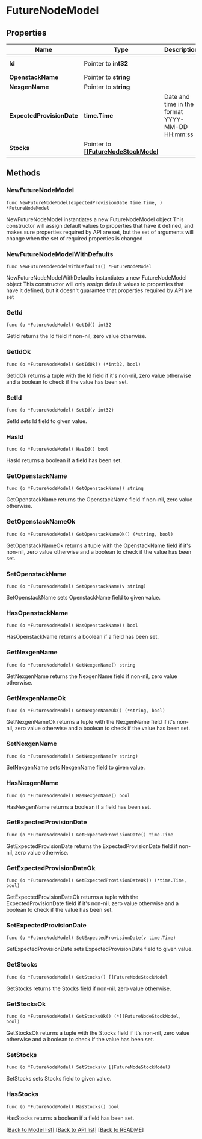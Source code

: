 # FutureNodeModel

## Properties

Name | Type | Description | Notes
------------ | ------------- | ------------- | -------------
**Id** | Pointer to **int32** |  | [optional] [readonly] 
**OpenstackName** | Pointer to **string** |  | [optional] 
**NexgenName** | Pointer to **string** |  | [optional] 
**ExpectedProvisionDate** | **time.Time** | Date and time in the format YYYY-MM-DD HH:mm:ss | 
**Stocks** | Pointer to [**[]FutureNodeStockModel**](FutureNodeStockModel.md) |  | [optional] 

## Methods

### NewFutureNodeModel

`func NewFutureNodeModel(expectedProvisionDate time.Time, ) *FutureNodeModel`

NewFutureNodeModel instantiates a new FutureNodeModel object
This constructor will assign default values to properties that have it defined,
and makes sure properties required by API are set, but the set of arguments
will change when the set of required properties is changed

### NewFutureNodeModelWithDefaults

`func NewFutureNodeModelWithDefaults() *FutureNodeModel`

NewFutureNodeModelWithDefaults instantiates a new FutureNodeModel object
This constructor will only assign default values to properties that have it defined,
but it doesn't guarantee that properties required by API are set

### GetId

`func (o *FutureNodeModel) GetId() int32`

GetId returns the Id field if non-nil, zero value otherwise.

### GetIdOk

`func (o *FutureNodeModel) GetIdOk() (*int32, bool)`

GetIdOk returns a tuple with the Id field if it's non-nil, zero value otherwise
and a boolean to check if the value has been set.

### SetId

`func (o *FutureNodeModel) SetId(v int32)`

SetId sets Id field to given value.

### HasId

`func (o *FutureNodeModel) HasId() bool`

HasId returns a boolean if a field has been set.

### GetOpenstackName

`func (o *FutureNodeModel) GetOpenstackName() string`

GetOpenstackName returns the OpenstackName field if non-nil, zero value otherwise.

### GetOpenstackNameOk

`func (o *FutureNodeModel) GetOpenstackNameOk() (*string, bool)`

GetOpenstackNameOk returns a tuple with the OpenstackName field if it's non-nil, zero value otherwise
and a boolean to check if the value has been set.

### SetOpenstackName

`func (o *FutureNodeModel) SetOpenstackName(v string)`

SetOpenstackName sets OpenstackName field to given value.

### HasOpenstackName

`func (o *FutureNodeModel) HasOpenstackName() bool`

HasOpenstackName returns a boolean if a field has been set.

### GetNexgenName

`func (o *FutureNodeModel) GetNexgenName() string`

GetNexgenName returns the NexgenName field if non-nil, zero value otherwise.

### GetNexgenNameOk

`func (o *FutureNodeModel) GetNexgenNameOk() (*string, bool)`

GetNexgenNameOk returns a tuple with the NexgenName field if it's non-nil, zero value otherwise
and a boolean to check if the value has been set.

### SetNexgenName

`func (o *FutureNodeModel) SetNexgenName(v string)`

SetNexgenName sets NexgenName field to given value.

### HasNexgenName

`func (o *FutureNodeModel) HasNexgenName() bool`

HasNexgenName returns a boolean if a field has been set.

### GetExpectedProvisionDate

`func (o *FutureNodeModel) GetExpectedProvisionDate() time.Time`

GetExpectedProvisionDate returns the ExpectedProvisionDate field if non-nil, zero value otherwise.

### GetExpectedProvisionDateOk

`func (o *FutureNodeModel) GetExpectedProvisionDateOk() (*time.Time, bool)`

GetExpectedProvisionDateOk returns a tuple with the ExpectedProvisionDate field if it's non-nil, zero value otherwise
and a boolean to check if the value has been set.

### SetExpectedProvisionDate

`func (o *FutureNodeModel) SetExpectedProvisionDate(v time.Time)`

SetExpectedProvisionDate sets ExpectedProvisionDate field to given value.


### GetStocks

`func (o *FutureNodeModel) GetStocks() []FutureNodeStockModel`

GetStocks returns the Stocks field if non-nil, zero value otherwise.

### GetStocksOk

`func (o *FutureNodeModel) GetStocksOk() (*[]FutureNodeStockModel, bool)`

GetStocksOk returns a tuple with the Stocks field if it's non-nil, zero value otherwise
and a boolean to check if the value has been set.

### SetStocks

`func (o *FutureNodeModel) SetStocks(v []FutureNodeStockModel)`

SetStocks sets Stocks field to given value.

### HasStocks

`func (o *FutureNodeModel) HasStocks() bool`

HasStocks returns a boolean if a field has been set.


[[Back to Model list]](../README.md#documentation-for-models) [[Back to API list]](../README.md#documentation-for-api-endpoints) [[Back to README]](../README.md)


